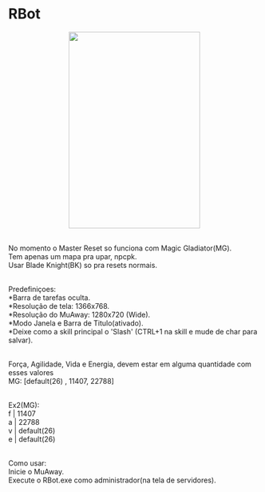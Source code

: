 # RBot

<p align="center">
  <img width="263" height="393" src="https://github.com/nageseio/RBot/raw/master/Rbot.png">
</p>

<br/>No momento o Master Reset so funciona com Magic Gladiator(MG).
<br/>Tem apenas um mapa pra upar, npcpk.
<br/>Usar Blade Knight(BK) so pra resets normais.

<br/>Predefiniçoes:
<br/>*Barra de tarefas oculta.
<br/>*Resolução de tela: 1366x768.
<br/>*Resolução do MuAway: 1280x720 (Wide).
<br/>*Modo Janela e Barra de Titulo(ativado).
<br/>*Deixe como a skill principal o 'Slash' (CTRL+1 na skill e mude de char para salvar).

<br/>Força, Agilidade, Vida e Energia, devem estar em alguma quantidade com esses valores
<br/>MG: [default(26) , 11407, 22788]

<br/>Ex2(MG):
<br/>f | 11407
<br/>a | 22788
<br/>v | default(26)
<br/>e | default(26)

<br/>Como usar:
<br/>Inicie o MuAway.
<br/>Execute o RBot.exe como administrador(na tela de servidores).
